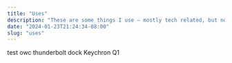 ```yaml
---
title: "Uses"
description: "These are some things I use – mostly tech related, but not completely. An eternal work in progress."
date: "2024-01-23T21:24:34-08:00"
slug: "uses"
---
```

test
owc thunderbolt dock
Keychron Q1
